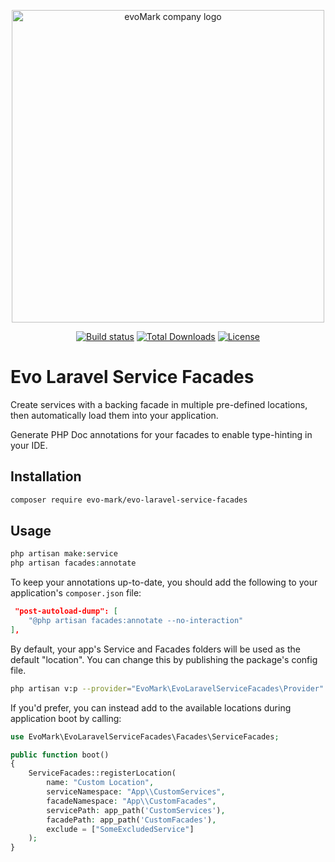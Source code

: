 <p align="center">
    <a href="https://evomark.co.uk" target="_blank" alt="Link to evoMark's website">
        <picture>
          <source media="(prefers-color-scheme: dark)" srcset="https://evomark.co.uk/wp-content/uploads/static/evomark-logo--dark.svg">
          <source media="(prefers-color-scheme: light)" srcset="https://evomark.co.uk/wp-content/uploads/static/evomark-logo--light.svg">
          <img alt="evoMark company logo" src="https://evomark.co.uk/wp-content/uploads/static/evomark-logo--light.svg" width="500">
        </picture>
    </a>
</p>

<p align="center">
    <a href="https://packagist.org/packages/evo-mark/evo-laravel-service-facades"><img src="https://img.shields.io/packagist/v/evo-mark/evo-laravel-service-facades?logo=packagist&logoColor=white" alt="Build status" /></a>
    <a href="https://packagist.org/packages/evo-mark/evo-laravel-service-facades"><img src="https://img.shields.io/packagist/dt/evo-mark/evo-laravel-service-facades" alt="Total Downloads"></a>
    <a href="https://packagist.org/packages/evo-mark/evo-laravel-service-facadess"><img src="https://img.shields.io/packagist/l/evo-mark/evo-laravel-service-facades" alt="License"></a>
</p>

# Evo Laravel Service Facades

Create services with a backing facade in multiple pre-defined locations, then automatically load them into your application.

Generate PHP Doc annotations for your facades to enable type-hinting in your IDE.

## Installation

```sh
composer require evo-mark/evo-laravel-service-facades
```

## Usage

```php
php artisan make:service
php artisan facades:annotate
```

To keep your annotations up-to-date, you should add the following to your application's `composer.json` file:

```json
 "post-autoload-dump": [
    "@php artisan facades:annotate --no-interaction"
],
```

By default, your app's Service and Facades folders will be used as the default "location". You can change this by publishing the package's config file.

```sh
php artisan v:p --provider="EvoMark\EvoLaravelServiceFacades\Provider"
```

If you'd prefer, you can instead add to the available locations during application boot by calling:

```php
use EvoMark\EvoLaravelServiceFacades\Facades\ServiceFacades;

public function boot()
{
    ServiceFacades::registerLocation(
        name: "Custom Location",
        serviceNamespace: "App\\CustomServices",
        facadeNamespace: "App\\CustomFacades",
        servicePath: app_path('CustomServices'),
        facadePath: app_path('CustomFacades'),
        exclude = ["SomeExcludedService"]
    );
}
```
